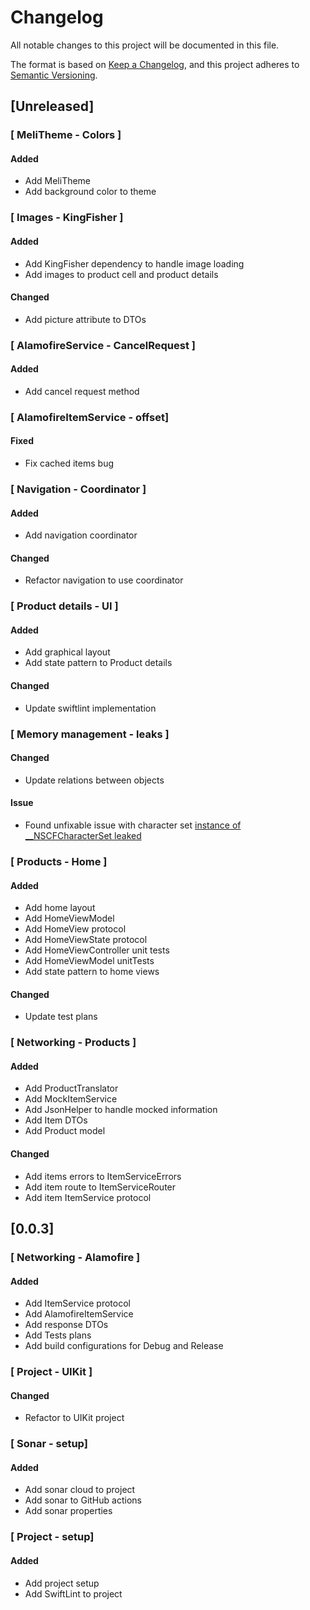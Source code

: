 # Changelog #

All notable changes to this project will be documented in this file.

The format is based on [Keep a Changelog](https://keepachangelog.com/en/1.0.0/),
and this project adheres to [Semantic Versioning](https://semver.org/spec/v2.0.0.html).

## [Unreleased] ##

### [ MeliTheme - Colors ] ###

#### Added ####

* Add MeliTheme
* Add background color to theme

### [ Images - KingFisher ] ###

#### Added ####

* Add KingFisher dependency to handle image loading
* Add images to product cell and product details

#### Changed ####

* Add picture attribute to DTOs

### [ AlamofireService - CancelRequest ] ###

#### Added ####

* Add cancel request method

### [ AlamofireItemService - offset] ###

#### Fixed ####

* Fix cached items bug

### [ Navigation - Coordinator ] ###

#### Added ####

* Add navigation coordinator

#### Changed ####

* Refactor navigation to use coordinator

### [ Product details - UI ] ###

#### Added ####

* Add graphical layout
* Add state pattern to Product details

#### Changed ####

* Update swiftlint implementation

### [ Memory management - leaks ] ###

#### Changed ####

* Update relations between objects

#### Issue ####

* Found unfixable issue with character set [instance of __NSCFCharacterSet leaked](https://github.com/Alamofire/Alamofire/issues/3374) 

### [ Products - Home ] ###

#### Added ####

* Add home layout
* Add HomeViewModel
* Add HomeView protocol
* Add HomeViewState protocol
* Add HomeViewController unit tests
* Add HomeViewModel unitTests
* Add state pattern to home views

#### Changed ####

* Update test plans

### [ Networking - Products ] ###

#### Added ####

* Add ProductTranslator
* Add MockItemService
* Add JsonHelper to handle mocked information
* Add Item DTOs
* Add Product model

#### Changed ####

* Add items errors to ItemServiceErrors
* Add item route to ItemServiceRouter
* Add item ItemService protocol

## [0.0.3] ##

### [ Networking - Alamofire ] ###

#### Added ####

* Add ItemService protocol
* Add AlamofireItemService
* Add response DTOs
* Add Tests plans
* Add build configurations for Debug and Release

### [ Project - UIKit ] ###

#### Changed ####

* Refactor to UIKit project

### [ Sonar - setup] ###

#### Added ####

* Add sonar cloud to project
* Add sonar to GitHub actions
* Add sonar properties

### [ Project - setup] ###

#### Added ####

* Add project setup
* Add SwiftLint to project